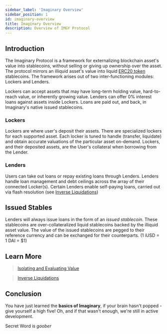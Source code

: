 ```yaml
---
sidebar_label: 'Imaginary Overview'
sidebar_position: 1
id: imaginary-overview
title: Imaginary Overview
description: Overview of IMGY Protocol
---
```


## Introduction
The Imaginary Protocol is a framework for externalizing blockchain asset's value into stablecoins, without selling or giving up ownership over the asset. The protocol mirrors an illiquid asset's value into liquid [ERC20 token](https://ethereum.org/en/developers/docs/standards/tokens/erc-20/) stablecoins. The framework arises out of two inter-functioning modules: Lockers and Lenders.

Lockers can accept assets that may have long-term holding value, hard-to-reach value, or inherently growing value. Lenders can offer 0% interest loans against assets inside Lockers. Loans are paid out, and back, in Imaginary's native issued stablecoins.

### Lockers
Lockers are where user's deposit their assets. There are specialized lockers for each supported asset. Each locker is tuned to handle (transfer, liquidate) and obtain accurate valuations of the particular asset on-demand. Lockers, and their deposited assets, are the User's collateral when borrowing from the Lender.

### Lenders
Users can take out loans or repay existing loans through Lenders. Lenders handle loan management and debt ceilings across the array of their connected Locker(s). Certain Lenders enable self-paying loans, carried out via flash resolution (see [Inverse Liquidations](./inverse-liquidations.md))

## Issued Stables
Lenders will always issue loans in the form of an *issued stablecoin*. These stablecoins are over-collateralized liquid stablecoins backed by the illiquid asset value. The value of the issued stablecoins are pegged to their reference currency and can be exchanged for their counterparts. (1 iUSD = 1 DAI = $1)

## Learn More
> [Isolating and Evaluating Value](./isolating-value.md)
 
> [Inverse Liquidations](./inverse-liquidations.md)

## Conclusion
You have just learned the **basics of Imaginary**, if your brain hasn't popped - give yourself a high five! Oh, and if that wasn't enough, we're still in active development.

Secret Word is *goober*